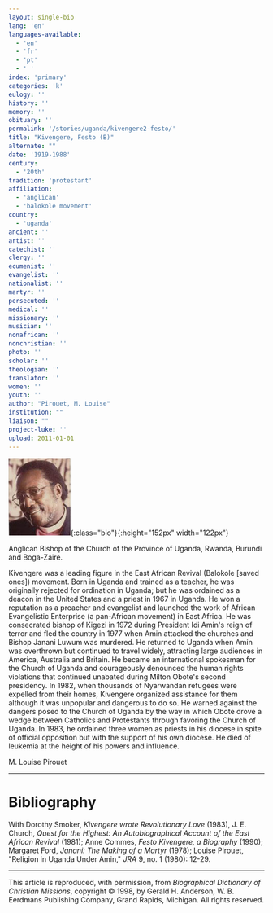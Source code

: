```yaml
---
layout: single-bio
lang: 'en'
languages-available:
  - 'en'
  - 'fr'
  - 'pt'
  - ' '
index: 'primary'
categories: 'k'
eulogy: ''
history: ''
memory: ''
obituary: ''
permalink: '/stories/uganda/kivengere2-festo/'
title: "Kivengere, Festo (B)"
alternate: ""
date: '1919-1988'
century:
  - '20th'
tradition: 'protestant'
affiliation:
  - 'anglican'
  - 'balokole movement'
country:
  - 'uganda'
ancient: ''
artist: ''
catechist: ''
clergy: ''
ecumenist: ''
evangelist: ''
nationalist: ''
martyr: ''
persecuted: ''
medical: ''
missionary: ''
musician: ''
nonafrican: ''
nonchristian: ''
photo: ''
scholar: ''
theologian: ''
translator: ''
women: ''
youth: ''
author: "Pirouet, M. Louise"
institution: ""
liaison: ""
project-luke: ''
upload: 2011-01-01
---
```


![Festo Kivengere](/images/bio-pics/uganda/kivengere2-festo/kivengere.jpg){:class="bio"}{:height="152px" width="122px"}

Anglican Bishop of the Church of the Province of Uganda, Rwanda, Burundi and Boga-Zaire.

Kivengere was a leading figure in the East African Revival (Balokole [saved ones]) movement. Born in Uganda and trained as a teacher, he was originally rejected for ordination in Uganda; but he was ordained as a deacon in the United States and a priest in 1967 in Uganda. He won a reputation as a preacher and evangelist and launched the work of African Evangelistic Enterprise (a pan-African movement) in East Africa. He was consecrated bishop of Kigezi in 1972 during President Idi Amin's reign of terror and fled the country in 1977 when Amin attacked the churches and Bishop Janani Luwum was murdered. He returned to Uganda when Amin was overthrown but continued to travel widely, attracting large audiences in America, Australia and Britain. He became an international spokesman for the Church of Uganda and courageously denounced the human rights violations that continued unabated during Milton Obote's second presidency. In 1982, when thousands of Nyarwandan refugees were expelled from their homes, Kivengere organized assistance for them although it was unpopular and dangerous to do so. He warned against the dangers posed to the Church of Uganda by the way in which Obote drove a wedge between Catholics and Protestants through favoring the Church of Uganda. In 1983, he ordained three women as priests in his diocese in spite of official opposition but with the support of his own diocese. He died of leukemia at the height of his powers and influence.

M. Louise Pirouet

---

# Bibliography

With Dorothy Smoker, *Kivengere wrote Revolutionary Love* (1983), J. E. Church, *Quest for the Highest: An Autobiographical Account of the East African Revival* (1981); Anne Commes, *Festo Kivengere, a Biography* (1990); Margaret Ford, *Janani: The Making of a Martyr* (1978); Louise Pirouet, "Religion in Uganda Under Amin," *JRA* 9, no. 1 (1980): 12-29.

---

This article is reproduced, with permission, from *Biographical Dictionary of Christian Missions*,   copyright &copy; 1998, by Gerald H. Anderson, W. B. Eerdmans Publishing Company, Grand Rapids, Michigan.  All rights reserved.